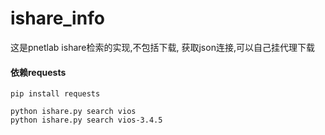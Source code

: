 # ishare_info
这是pnetlab ishare检索的实现,不包括下载, 获取json连接,可以自己挂代理下载


#### 依赖requests
```
pip install requests

python ishare.py search vios
python ishare.py search vios-3.4.5
```
